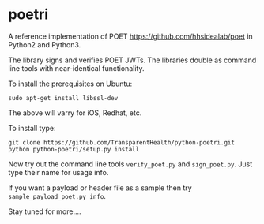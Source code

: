 poetri
======

A reference implementation of POET https://github.com/hhsidealab/poet 
in Python2 and Python3.

The library signs and verifies POET JWTs.  The libraries double as 
command line tools with near-identical functionality.


To install the prerequisites on Ubuntu:


    sudo apt-get install libssl-dev

The above will varry for iOS, Redhat, etc.

To install type:


    git clone https://github.com/TransparentHealth/python-poetri.git
    python python-poetri/setup.py install

Now try out the command line tools `verify_poet.py` and `sign_poet.py`. Just type their name for usage info.

If you want a payload or header file as a sample then try `sample_payload_poet.py info`.

Stay tuned for more....

